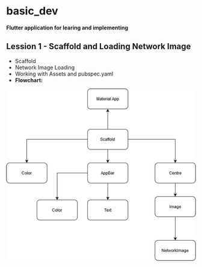 <h1>basic_dev</h1>

**Flutter application for learing and implementing**

## Lession 1 - Scaffold and Loading Network Image
- Scaffold
- Network Image Loading
- Working with Assets and pubspec.yaml
- **Flowchart:** 

![Flowchart](flowchart.png)



